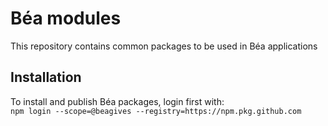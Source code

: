 # Béa modules

This repository contains common packages to be used in Béa applications

## Installation

To install and publish Béa packages, login first with:  
`npm login --scope=@beagives --registry=https://npm.pkg.github.com`